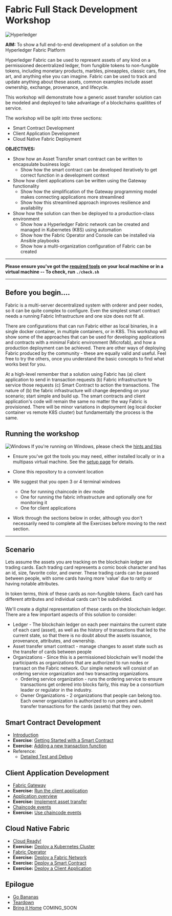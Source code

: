 # Fabric Full Stack Development Workshop

![Hyperledger](https://img.shields.io/badge/hyperledger-2F3134?style=for-the-badge&logo=hyperledger&logoColor=white)

**AIM:** To show a full end-to-end development of a solution on the Hyperledger Fabric Platform

Hyperledger Fabric can be used to represent assets of any kind on a permissioned decentralized ledger, from fungible tokens to non-fungible tokens, including monetary products, marbles, pineapples, classic cars, fine art, and anything else you can imagine.
Fabric can be used to track and update anything about these assets, common examples include asset ownership, exchange, provenance, and lifecycle.

This workshop will demonstrate how a generic asset transfer solution can be modeled and deployed to take advantage of a blockchains qualitites of service.

The workshop will be split into three sections:
- Smart Contract Development
- Client Application Development
- Cloud Native Fabric Deployment

**OBJECTIVES:**

- Show how an Asset Transfer smart contract can be written to encapsulate business logic
	- Show how the smart contract can be developed iteratively to get correct function in a development context
- Show how client applications can be written using the Gateway functionality
	- Show how the simplification of the Gateway programming model makes connecting applications more streamlined
	- Show how this streamlined approach improves resilience and availability
- Show how the solution can then be deployed to a production-class environment
	- Show how a Hyperledger Fabric network can be created and managed in Kubernetes (K8S) using automation
	- Show how the Fabric Operator and Console can be installed via Ansible playbooks
	- Show how a multi-organization configuration of Fabric can be created

---

**Please ensure you've got the [required tools](./SETUP.md) on your local machine or in a virtual machine  -- To check, run `./check.sh`**

---


## Before you begin....

Fabric is a multi-server decentralized system with orderer and peer nodes, so it can be quite complex to configure. Even the simplest smart contract needs a running Fabric Infrastructure and one size does not fit all.

There are configurations that can run Fabric either as local binaries, in a single docker container, in multiple containers, or in K8S.
This workshop will show some of the approaches that can be used for developing applications and contracts with a minimal Fabric environment (Microfab), and how a production deployment can be achieved.
There are other ways of deploying Fabric produced by the community - these are equally valid and useful. Feel free to try the others, once you understand the basic concepts to find what works best for you.

At a high-level remember that a solution using Fabric has (a) client application to send in transaction requests (b) Fabric infrastructure to service those requests (c) Smart Contract to action the transactions.
The nature of (b) the fabric infrastructure will change depending on your scenario; start simple and build up. The smart contracts and client application's code will remain the same no matter the way Fabric is provisioned.
There will be minor variations in deployment (eg local docker container vs remote K8S cluster) but fundamentally the process is the same.

## Running the workshop

![Windows](https://img.shields.io/badge/Windows-0078D6?style=for-the-badge&logo=windows&logoColor=white) If you're running on Windows, please check the [hints and tips](./docs/tips-for-windows-dev.md)

- Ensure you've got the tools you may need, either installed locally or in a multipass virtual machine. See the [setup page](./SETUP.md) for details.
- Clone this repository to a convient location
- We suggest that you open 3 or 4 terminal windows
  - One for running chaincode in dev mode
  - One for running the fabric infrastructure and optionally one for monitoring it
  - One for client applications

- Work through the sections below in order, although you don't necessarily need to complete all the Exercises before moving to the next section.

---
## Scenario

Lets assume the assets you are tracking on the blockchain ledger are trading cards. Each trading card represents a comic book character and has an id, size, favorite color, and owner.
These trading cards can be passed between people, with some cards having more 'value' due to rarity or having notable attributes.

In token terms, think of these cards as non-fungible tokens. Each card has different attributes and individual cards can't be subdivided.

We'll create a digital representation of these cards on the blockchain ledger. There are a few important aspects of this solution to consider:

- Ledger - The blockchain ledger on each peer maintains the current state of each card (asset), as well as the history of transactions that led to the current state, so that there is no doubt about the assets issuance, provenance, attributes, and ownership.
- Asset transfer smart contract - manage changes to asset state such as the transfer of cards between people
- Organizations - Since this is a permissioned blockchain we'll model the participants as organizations that are authorized to run nodes or transact on the Fabric network. Our simple network will consist of an ordering service organization and two transacting organizations.
    - Ordering service organization - runs the ordering service to ensure transactions get ordered into blocks fairly, this may be a consortium leader or regulator in the industry.
    - Owner Organizations - 2 organizations that people can belong too. Each owner organization is authorized to run peers and submit transfer transactions for the cards (assets) that they own.


## Smart Contract Development

- [Introduction](./docs/SmartContractDev/00-Introduction.md)
- **Exercise**: [Getting Started with a Smart Contract](./docs/SmartContractDev/01-Exercise-Getting-Started.md)
- **Exercise**: [Adding a new transaction function](./docs/SmartContractDev/02-Exercise-Adding-tx-function.md)
- Reference:
  - [Detailed Test and Debug](./docs/SmartContractDev/03-Test-And-Debug-Reference.md)

## Client Application Development

- [Fabric Gateway](docs/ApplicationDev/01-FabricGateway.md)
- **Exercise:** [Run the client application](docs/ApplicationDev/02-Exercise-RunApplication.md)
- [Application overview](docs/ApplicationDev/03-ApplicationOverview.md)
- **Exercise:** [Implement asset transfer](docs/ApplicationDev/04-Exercise-AssetTransfer.md)
- [Chaincode events](docs/ApplicationDev/05-ChaincodeEvents.md)
- **Exercise:** [Use chaincode events](docs/ApplicationDev/06-Exercise-ChaincodeEvents.md)

## Cloud Native Fabric

- [Cloud Ready!](docs/CloudReady/00-setup.md)
- **Exercise:** [Deploy a Kubernetes Cluster](docs/CloudReady/10-kube.md)
- [Fabric Operator](docs/CloudReady/xx-todo.md)
- **Exercise:** [Deploy a Fabric Network](docs/CloudReady/20-fabric.md)
- **Exercise:** [Deploy a Smart Contract](docs/CloudReady/30-chaincode.md)
- **Exercise:** [Deploy a Client Application](docs/CloudReady/40-bananas.md)

## Epilogue

- [Go Bananas](docs/CloudReady/40-bananas.md)
- [Teardown](docs/CloudReady/90-teardown.md)
- [Bring it Home](docs/CloudReady/100-bring-it-home.md) COMING_SOON
